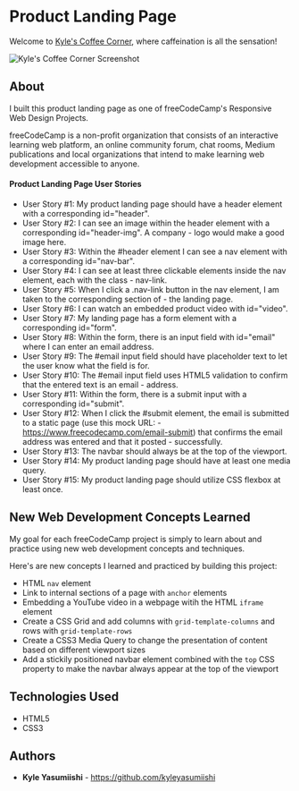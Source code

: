 # Product Landing Page

Welcome to <a href="https://kyleyasumiishi.github.io/coffee-corner/index.html">Kyle's Coffee Corner</a>, where caffeination is all the sensation!

![Kyle's Coffee Corner Screenshot](https://gdurl.com/Cijn)

## About

I built this product landing page as one of freeCodeCamp's Responsive Web Design Projects.

freeCodeCamp is a non-profit organization that consists of an interactive learning web platform, an online community forum, chat rooms, Medium publications and local organizations that intend to make learning web development accessible to anyone.

#### Product Landing Page User Stories

- User Story #1: My product landing page should have a header element with a corresponding id="header".
- User Story #2: I can see an image within the header element with a corresponding id="header-img". A company - logo would make a good image here.
- User Story #3: Within the #header element I can see a nav element with a corresponding id="nav-bar".
- User Story #4: I can see at least three clickable elements inside the nav element, each with the class - nav-link.
- User Story #5: When I click a .nav-link button in the nav element, I am taken to the corresponding section of - the landing page.
- User Story #6: I can watch an embedded product video with id="video".
- User Story #7: My landing page has a form element with a corresponding id="form".
- User Story #8: Within the form, there is an input field with id="email" where I can enter an email address.
- User Story #9: The #email input field should have placeholder text to let the user know what the field is for.
- User Story #10: The #email input field uses HTML5 validation to confirm that the entered text is an email - address.
- User Story #11: Within the form, there is a submit input with a corresponding id="submit".
- User Story #12: When I click the #submit element, the email is submitted to a static page (use this mock URL: - https://www.freecodecamp.com/email-submit) that confirms the email address was entered and that it posted - successfully.
- User Story #13: The navbar should always be at the top of the viewport.
- User Story #14: My product landing page should have at least one media query.
- User Story #15: My product landing page should utilize CSS flexbox at least once.

## New Web Development Concepts Learned

My goal for each freeCodeCamp project is simply to learn about and practice using new web development concepts and techniques.

Here's are new concepts I learned and practiced by building this project:

- HTML <code>nav</code> element
- Link to internal sections of a page with <code>anchor</code> elements
- Embedding a YouTube video in a webpage witih the HTML <code>iframe</code> element
- Create a CSS Grid and add columns with <code>grid-template-columns</code> and rows with <code>grid-template-rows</code>
- Create a CSS3 Media Query to change the presentation of content based on different viewport sizes
- Add a stickily positioned navbar element combined with the <code>top</code> CSS property to make the navbar always appear at the top of the viewport

## Technologies Used

* HTML5
* CSS3

## Authors

* **Kyle Yasumiishi** - https://github.com/kyleyasumiishi
